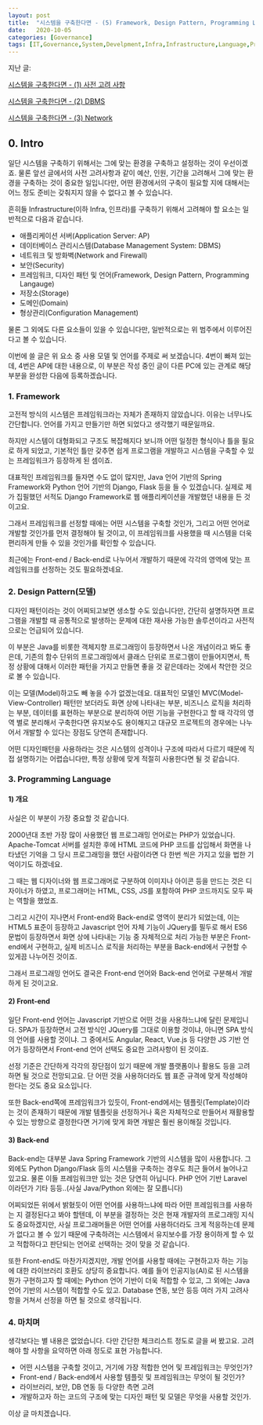 ```yaml
---
layout: post
title:  "시스템을 구축한다면 - (5) Framework, Design Pattern, Programming Language"
date:   2020-10-05
categories: [Governance]
tags: [IT,Governance,System,Develpment,Infra,Infrastructure,Language,Programming,Coding,Model,MVC,Todolist,Checklist,Requirement,Framework]
---
```


지난 글:

[시스템을 구축한다면 - (1) 사전 고려 사항](2020-09-28-Development-Intro.md)

[시스템을 구축한다면 - (2) DBMS](2020-10-04-Development-DBMS.md)

[시스템을 구축한다면 - (3) Network](2020-10-05-Development-Network.md)

## 0. Intro

일단 시스템을 구축하기 위해서는 그에 맞는 환경을 구축하고 설정하는 것이 우선이겠죠. 물론 앞선 글에서의 사전 고려사항과 같이 예산, 인원, 기간을 고려해서 그에 맞는 환경을 구축하는 것이 중요한 일입니다만, 어떤 환경에서의 구축이 필요할 지에 대해서는 어느 정도 준비는 갖춰지지 않을 수 없다고 볼 수 있습니다.

흔히들 Infrastructure(이하 Infra, 인프라)를 구축하기 위해서 고려해야 할 요소는 일반적으로 다음과 같습니다.

+ 애플리케이션 서버(Application Server: AP)
+ 데이터베이스 관리시스템(Database Management System: DBMS)
+ 네트워크 및 방화벽(Network and Firewall)
+ 보안(Security)
+ 프레임워크, 디자인 패턴 및 언어(Framework, Design Pattern, Programming Langauge)
+ 저장소(Storage)
+ 도메인(Domain)
+ 형상관리(Configuration Management)

물론 그 외에도 다른 요소들이 있을 수 있습니다만, 일반적으로는 위 범주에서 이루어진다고 볼 수 있습니다.

이번에 쓸 글은 위 요소 중 사용 모델 및 언어를 주제로 써 보겠습니다. 4번이 빠져 있는데, 4번은 AP에 대한 내용으로, 이 부분은 작성 중인 글이 다른 PC에 있는 관계로 해당 부분을 완성한 다음에 등록하겠습니다.


### 1. Framework

고전적 방식의 시스템은 프레임워크라는 자체가 존재하지 않았습니다. 이유는 너무나도 간단합니다. 언어를 가지고 만들기만 하면 되었다고 생각했기 때문일까요.

하지만 시스템이 대형화되고 구조도 복잡해지다 보니까 어떤 일정한 형식이나 틀을 필요로 하게 되었고, 기본적인 틀만 갖추면 쉽게 프로그램을 개발하고 시스템을 구축할 수 있는 프레임워크가 등장하게 된 셈이죠.

대표적인 프레임워크를 들자면 수도 없이 많지만, Java 언어 기반의 Spring Framework와 Python 언어 기반의 Django, Flask 등을 들 수 있겠습니다. 실제로 제가 집필했던 서적도 Django Framework로 웹 애플리케이션을 개발했던 내용을 든 것이고요.

그래서 프레임워크를 선정할 때에는 어떤 시스템을 구축할 것인가, 그리고 어떤 언어로 개발할 것인가를 먼저 결정해야 될 것이고, 이 프레임워크를 사용했을 때 시스템을 더욱 편리하게 만들 수 있을 것인가를 확인할 수 있습니다.

최근에는 Front-end / Back-end로 나누어서 개발하기 때문에 각각의 영역에 맞는 프레임워크를 선정하는 것도 필요하겠네요.

### 2. Design Pattern(모델)

디자인 패턴이라는 것이 어찌되고보면 생소할 수도 있습니다만, 간단히 설명하자면 프로그램을 개발할 때 공통적으로 발생하는 문제에 대한 재사용 가능한 솔루션이라고 사전적으로는 언급되어 있습니다.

이 부분은 Java를 비롯한 객체지향 프로그래밍이 등장하면서 나온 개념이라고 봐도 좋은데, 기존의 함수 단위의 프로그래밍에서 클래스 단위로 프로그램이 만들어지면서, 특정 상황에 대해서 이러한 패턴을 가지고 만들면 좋을 것 같은데라는 것에서 착안한 것으로 볼 수 있습니다.

이는 모델(Model)하고도 빼 놓을 수가 없겠는데요. 대표적인 모델인 MVC(Model-View-Controller) 패턴만 보더라도 화면 상에 나타내는 부분, 비즈니스 로직을 처리하는 부분, 데이터를 표현하는 부분으로 분리하여 어떤 기능을 구현한다고 할 때 각각의 영역 별로 분리해서 구축한다면 유지보수도 용이해지고 대규모 프로젝트의 경우에는 나누어서 개발할 수 있다는 장점도 당연히 존재합니다.

어떤 디자인패턴을 사용하라는 것은 시스템의 성격이나 구조에 따라서 다르기 때문에 직접 설명하기는 어렵습니다만, 특정 상황에 맞게 적절히 사용한다면 될 것 같습니다.

### 3. Programming Language

#### 1) 개요

사실은 이 부분이 가장 중요할 것 같습니다.

2000년대 초반 가장 많이 사용했던 웹 프로그래밍 언어로는 PHP가 있었습니다. Apache-Tomcat 서버를 설치한 후에 HTML 코드에 PHP 코드를 삽입해서 화면을 나타냈던 기억을 그 당시 프로그래밍을 했던 사람이라면 다 한번 씩은 가지고 있을 법한 기억이기도 하겠네요.

그 때는 웹 디자이너와 웹 프로그래머로 구분하여 이미지나 아이콘 등을 만드는 것은 디자이너가 하였고, 프로그래머는 HTML, CSS, JS를 포함하여 PHP 코드까지도 모두 짜는 역할을 했었죠.

그리고 시간이 지나면서 Front-end와 Back-end로 영역이 분리가 되었는데, 이는 HTML5 표준이 등장하고 Javascript 언어 자체 기능이 JQuery를 필두로 해서 ES6 문법이 등장하면서 화면 상에 나타내는 기능 중 자체적으로 처리 가능한 부분은 Front-end에서 구현하고, 실제 비즈니스 로직을 처리하는 부분을 Back-end에서 구현할 수 있게끔 나누어진 것이죠.

그래서 프로그래밍 언어도 결국은 Front-end 언어와 Back-end 언어로 구분해서 개발하게 된 것이고요.

#### 2) Front-end

일단 Front-end 언어는 Javascript 기반으로 어떤 것을 사용하느냐에 달린 문제입니다. SPA가 등장하면서 고전 방식인 JQuery를 그대로 이용할 것이냐, 아니면 SPA 방식의 언어를 사용할 것이냐. 그 중에서도 Angular, React, Vue.js 등 다양한 JS 기반 언어가 등장하면서 Front-end 언어 선택도 중요한 고려사항이 된 것이죠.

선정 기준은 간단하게 각각의 장단점이 있기 때문에 개발 플랫폼이나 활용도 등을 고려하면 될 것으로 전망되고요. 단 어떤 것을 사용하더라도 웹 표준 규격에 맞게 작성해야 한다는 것도 중요 요소입니다. 

또한 Back-end쪽에 프레임워크가 있듯이, Front-end에서는 템플릿(Template)이라는 것이 존재하기 때문에 개발 템플릿을 선정하거나 혹은 자체적으로 만들어서 재활용할 수 있는 방향으로 결정한다면 거기에 맞게 화면 개발은 훨씬 용이해질 것입니다.

#### 3) Back-end

Back-end는 대부분 Java Spring Framework 기반의 시스템을 많이 사용합니다. 그 외에도 Python Django/Flask 등의 시스템을 구축하는 경우도 최근 들어서 늘어나고 있고요. 물론 이들 프레임워크만 있는 것은 당연히 아닙니다. PHP 언어 기반 Laravel 이라던가 기타 등등..(사실 Java/Python 외에는 잘 모릅니다)

어찌되었든 위에서 밝혔듯이 어떤 언어를 사용하느냐에 따라 어떤 프레임워크를 사용하는 지 결정된다고 봐야 할텐데, 이 부분을 결정하는 것은 현재 개발자의 프로그래밍 지식도 중요하겠지만, 사실 프로그래머들은 어떤 언어를 사용하더라도 크게 적응하는데 문제가 없다고 볼 수 있기 때문에 구축하려는 시스템에서 유지보수를 가장 용이하게 할 수 있고 적합하다고 판단되는 언어로 선택하는 것이 맞을 것 같습니다.

또한 Front-end도 마찬가지겠지만, 개발 언어를 사용할 때에는 구현하고자 하는 기능에 대한 라이브러리 호환도 상당히 중요합니다. 예를 들어 인공지능(AI)로 된 시스템을 뭔가 구현하고자 할 때에는 Python 언어 기반이 더욱 적합할 수 있고, 그 외에는 Java 언어 기반의 시스템이 적합할 수도 있고. Database 연동, 보안 등등 여러 가지 고려사항을 거쳐서 선정을 하면 될 것으로 생각됩니다.

### 4. 마치며

생각보다는 별 내용은 없었습니다. 다만 간단한 체크리스트 정도로 글을 써 봤고요. 고려해야 할 사항을 요약하면 아래 정도로 표현 가능합니다.

+ 어떤 시스템을 구축할 것이고, 거기에 가장 적합한 언어 및 프레임워크는 무엇인가?
+ Front-end / Back-end에서 사용할 템플릿 및 프레임워크는 무엇이 될 것인가?
+ 라이브러리, 보안, DB 연동 등 다양한 측면 고려
+ 개발하고자 하는 코드의 구조에 맞는 디자인 패턴 및 모델은 무엇을 사용할 것인가.

이상 글 마치겠습니다.